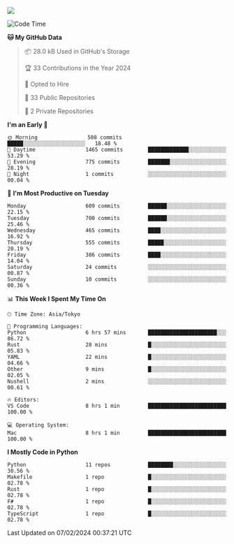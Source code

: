 ![](https://komarev.com/ghpvc/?username=kitagawa-hr)

<!--START_SECTION:waka-->
![Code Time](http://img.shields.io/badge/Code%20Time-776%20hrs%206%20mins-blue)

**🐱 My GitHub Data** 

> 📦 28.0 kB Used in GitHub's Storage 
 > 
> 🏆 33 Contributions in the Year 2024
 > 
> 💼 Opted to Hire
 > 
> 📜 33 Public Repositories 
 > 
> 🔑 2 Private Repositories 
 > 
**I'm an Early 🐤** 

```text
🌞 Morning                508 commits         █████░░░░░░░░░░░░░░░░░░░░   18.48 % 
🌆 Daytime                1465 commits        █████████████░░░░░░░░░░░░   53.29 % 
🌃 Evening                775 commits         ███████░░░░░░░░░░░░░░░░░░   28.19 % 
🌙 Night                  1 commits           ░░░░░░░░░░░░░░░░░░░░░░░░░   00.04 % 
```
📅 **I'm Most Productive on Tuesday** 

```text
Monday                   609 commits         ██████░░░░░░░░░░░░░░░░░░░   22.15 % 
Tuesday                  700 commits         ██████░░░░░░░░░░░░░░░░░░░   25.46 % 
Wednesday                465 commits         ████░░░░░░░░░░░░░░░░░░░░░   16.92 % 
Thursday                 555 commits         █████░░░░░░░░░░░░░░░░░░░░   20.19 % 
Friday                   386 commits         ████░░░░░░░░░░░░░░░░░░░░░   14.04 % 
Saturday                 24 commits          ░░░░░░░░░░░░░░░░░░░░░░░░░   00.87 % 
Sunday                   10 commits          ░░░░░░░░░░░░░░░░░░░░░░░░░   00.36 % 
```


📊 **This Week I Spent My Time On** 

```text
🕑︎ Time Zone: Asia/Tokyo

💬 Programming Languages: 
Python                   6 hrs 57 mins       ██████████████████████░░░   86.72 % 
Rust                     28 mins             █░░░░░░░░░░░░░░░░░░░░░░░░   05.83 % 
YAML                     22 mins             █░░░░░░░░░░░░░░░░░░░░░░░░   04.66 % 
Other                    9 mins              █░░░░░░░░░░░░░░░░░░░░░░░░   02.05 % 
Nushell                  2 mins              ░░░░░░░░░░░░░░░░░░░░░░░░░   00.61 % 

🔥 Editors: 
VS Code                  8 hrs 1 min         █████████████████████████   100.00 % 

💻 Operating System: 
Mac                      8 hrs 1 min         █████████████████████████   100.00 % 
```

**I Mostly Code in Python** 

```text
Python                   11 repos            ████████░░░░░░░░░░░░░░░░░   30.56 % 
Makefile                 1 repo              █░░░░░░░░░░░░░░░░░░░░░░░░   02.78 % 
Rust                     1 repo              █░░░░░░░░░░░░░░░░░░░░░░░░   02.78 % 
F#                       1 repo              █░░░░░░░░░░░░░░░░░░░░░░░░   02.78 % 
TypeScript               1 repo              █░░░░░░░░░░░░░░░░░░░░░░░░   02.78 % 
```




 Last Updated on 07/02/2024 00:37:21 UTC
<!--END_SECTION:waka-->
